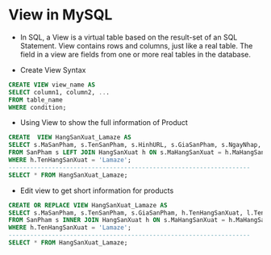 # View in MySQL

* In SQL, a View is a virtual table based on the result-set of an SQL Statement. View contains rows and columns, just like a real table. The field in a view are fields from one or more real tables in the database.

* Create View Syntax

```sql
CREATE VIEW view_name AS
SELECT column1, column2, ...
FROM table_name
WHERE condition;
```

* Using View to show the full information of Product

```sql
CREATE 	VIEW HangSanXuat_Lamaze AS
SELECT s.MaSanPham, s.TenSanPham, s.HinhURL, s.GiaSanPham, s.NgayNhap, s.SoLuongTon, s.SoLuongBan, s.SoLuocXem, s.MoTa, s.BiXoa, s.MaLoaiSanPham, s.MaHangSanXuat, h.TenHangSanXuat
FROM SanPham s LEFT JOIN HangSanXuat h ON s.MaHangSanXuat = h.MaHangSanXuat
WHERE h.TenHangSanXuat = 'Lamaze';
-------------------------------------------------------------------
SELECT * FROM HangSanXuat_Lamaze;
```

* Edit view to get short information for products

```sql
CREATE OR REPLACE VIEW HangSanXuat_Lamaze AS
SELECT s.MaSanPham, s.TenSanPham, s.GiaSanPham, h.TenHangSanXuat, l.TenLoaiSanPham
FROM SanPham s INNER JOIN HangSanXuat h ON s.MaHangSanXuat = h.MaHangSanXuat INNER JOIN LoaiSanPham l ON s.MaLoaiSanPHam = l.MaLoaiSanPham
WHERE h.TenHangSanXuat = 'Lamaze';
-------------------------------------------------------------------
SELECT * FROM HangSanXuat_Lamaze;
```